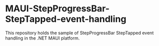 # MAUI-StepProgressBar-StepTapped-event-handling
This repository holds the sample of StepProgressBar StepTapped event handling in the .NET MAUI platform.
